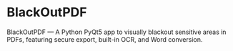 # BlackOutPDF
BlackOutPDF — A Python PyQt5 app to visually blackout sensitive areas in PDFs, featuring secure export, built-in OCR, and Word conversion.
